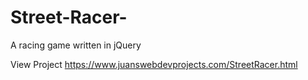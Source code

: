 # Street-Racer-
A racing game written in jQuery

View Project https://www.juanswebdevprojects.com/StreetRacer.html
